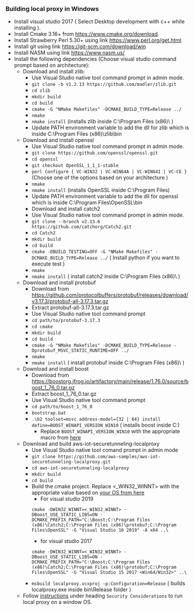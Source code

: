 ### Building local proxy in Windows
* Install visual studio 2017 ( Select Desktop development with c++ while installing ).
* Install Cmake 3.16+ from https://www.cmake.org/download.
* Install Strawberry Perl 5.30+ using link https://www.perl.org/get.html.
* Install git using link https://git-scm.com/download/win
* Install NASM using link https://www.nasm.us/
* Install the following dependencies (Choose visual studio command prompt based on architecture):
	* Download and install zlib:
		* Use Visual Studio native tool command prompt in admin mode.
		* `git clone -b v1.2.13 https://github.com/madler/zlib.git`
		* `cd zlib`
		* `mkdir build`
		* `cd build`
		* `cmake -G "NMake Makefiles" -DCMAKE_BUILD_TYPE=Release ../`
		* `nmake`
		* `nmake install` (installs zlib inside C:\Program Files (x86)\ )
		* Update PATH environment variable to add the dll for zlib which is inside C:\Program Files (x86)\zlib\bin
	* Download and install openssl
		* Use Visual Studio native tool command prompt in admin mode.
		* `git clone https://github.com/openssl/openssl.git`
		* `cd openssl`
		* `git checkout OpenSSL_1_1_1-stable`
		* `perl Configure { VC-WIN32 | VC-WIN64A | VC-WIN64I | VC-CE }` (Choose one of the options based on your architecture )
		* `nmake`
		* `nmake install` (installs OpenSSL inside C:\Program Files\)
		* Update PATH environment variable to add the dll for openssl which is inside C:\Program Files\OpenSSL\bin
		* Download and install catch2
		* Use Visual Studio native tool command prompt in admin mode.
		* `git clone --branch v2.13.6 https://github.com/catchorg/Catch2.git`
		* `cd Catch2`
		* `mkdir build`
		* `cd build`
		* `cmake -DBUILD_TESTING=OFF -G "NMake Makefiles" -DCMAKE_BUILD_TYPE=Release ../` ( Install python if you want to execute test )
		* `nmake`
		* `nmake install` ( install catch2 inside C:\Program Files (x86)\ )
	* Download and install protobuf
		* Download from https://github.com/protocolbuffers/protobuf/releases/download/v3.17.3/protobuf-all-3.17.3.tar.gz
		* Extract protobuf-all-3.17.3.tar.gz
		* Use Visual Studio native tool command prompt
		* `cd path/to/protobuf-3.17.3`
		* `cd cmake`
		* `mkdir build`
		* `cd build`
		* `cmake -G "NMake Makefiles" -DCMAKE_BUILD_TYPE=Release -Dprotobuf_MSVC_STATIC_RUNTIME=OFF ../`
		* `nmake`
		* `nmake install` ( install protobuf inside C:\Program Files (x86)\ )
	* Download and install boost
		* Download from https://boostorg.jfrog.io/artifactory/main/release/1.76.0/source/boost_1_76_0.tar.gz
		* Extract boost_1_76_0.tar.gz
		* Use Visual Studio native tool command prompt
		* `cd path/to/boost_1_76_0`
		* `bootstrap.bat`
		* `.\b2 toolset=msvc address-model={32 | 64} install define=BOOST_WINAPI_VERSION_WIN10` ( installs boost inside C:\)
			* Replace `BOOST_WINAPI_VERSION_WIN10` with the appropriate macro from [here](https://www.boost.org/doc/libs/develop/libs/winapi/doc/html/winapi/config.html)
	* Download and build aws-iot-securetunneling-localproxy
		* Use Visual Studio native tool comand prompt in admin mode
		* `git clone https://github.com/aws-samples/aws-iot-securetunneling-localproxy.git`
		* `cd aws-iot-securetunneling-localproxy`
		* `mkdir build`
		* `cd build`
		* Build the cmake project. Replace <_WIN32_WINNT> with the appropriate value based on [your OS from here](https://docs.microsoft.com/en-us/cpp/porting/modifying-winver-and-win32-winnt?view=vs-2019)
			* For visual studio 2019
			```
			cmake -DWIN32_WINNT=<_WIN32_WINNT> -DBoost_USE_STATIC_LIBS=ON -DCMAKE_PREFIX_PATH="C:\Boost;C:\Program Files (x86)\Catch2;C:\Program Files (x86)\protobuf;C:\Program Files\OpenSSL" -G "Visual Studio 16 2019" -A x64 ..\
			```
			* for visual studio 2017
			```
			cmake -DWIN32_WINNT=<_WIN32_WINNT> -DBoost_USE_STATIC_LIBS=ON -DCMAKE_PREFIX_PATH="C:\Boost;C:\Program Files (x86)\Catch2;C:\Program Files (x86)\protobuf;C:\Program Files\OpenSSL" -G "Visual Studio 15 2017 <Win64/Win32>" ..\
			```
		* `msbuild localproxy.vcxproj -p:Configuration=Release` ( builds localproxy.exe inside bin\Release folder )
	* Follow [instructions](https://github.com/aws-samples/aws-iot-securetunneling-localproxy) under heading `Security Considerations` to run local proxy on a window OS.
